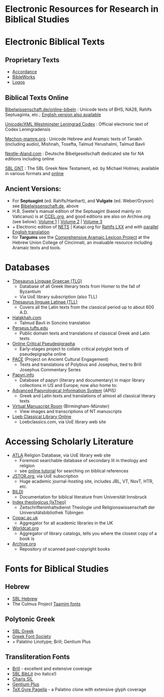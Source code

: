 # Electronic Resources for Research in Biblical Studies

# Electronic Biblical Texts

## Proprietary Texts

- [Accordance][ac]
- [BibleWorks][bw]
- [Logos][lg]

[ac]: http://www.accordancebible.com/
[bw]: http://bibleworks.com/
[lg]: https://www.logos.com/

## Biblical Texts Online


[Bibelwissenschaft.de/online-bibeln][ob]
:  Unicode texts of BHS, NA28, Rahlfs Septuaginta, etc.; [English version also available][obe]

[Unicode/XML Westminster Leningrad Codex][tn]
:  Official electronic text of Codex Leningradensis

[Mechon-mamre.org][mm]
:  Unicode Hebrew and Aramaic texts of Tanakh (including audio), Mishnah, Tosefta, Talmud Yerushalmi, Talmud Bavli

[Nestle-Aland.com][na]
:  Deutsche Bibelgesellschaft dedicated site for NA editions including online

[SBL GNT][sg]
:  The SBL Greek New Testament, ed. by Michael Holmes; available in various formats and [online][sgo]

[sgo]: http://biblia.com/books/sblgnt/Mt1
[sg]: http://sblgnt.com/download/
[na]: http://www.nestle-aland.com/en/home/
[ob]: http://www.bibelwissenschaft.de/online-bibeln/ueber-die-online-bibeln/
[obe]: http://www.academic-bible.com/en/home/
[tn]: http://tanach.us/Tanach.xml
[mm]: http://www.mechon-mamre.org/

## Ancient Versions:

- For **Septuagint** (ed. Rahlfs/Hanhart), and **Vulgate** (ed. Weber/Gryson) see [Bibelwissenschaft.de][ob], above
- H.B. Swete's manual edition of the Septuagint (based mainly on Vaticanus) is at [CCEL.org][hbs1], and good editions are also on Archive.org (see below): [Volume 1][sw1] | [Volume 2][sw2] | [Volume 3][sw3]
- \+ Electronic edition of [NETS] | Katapi.org for [Rahlfs LXX][k1] and with [parallel English translation][k2]
- for **Targums** see the [Comprehensive Aramaic Lexicon Project][cal] at the Hebrew Union College of Cincinnati, an invaluable resource including Aramaic texts and tools.

[cal]: http://cal1.cn.huc.edu/
[k1]: http://www.katapi.org.uk/katapiNSBunix/Versions/versionsTextByBC.php?B=1&C=1&version=Lxx
[k2]: http://www.katapi.org.uk/katapiNSBunix/Versions/versionsTextByBC.php?B=1&C=1&version=Lxx
[NETS]: http://ccat.sas.upenn.edu/nets/edition/
[sw1]: http://www.archive.org/details/theoldtestamenti00unknuoft
[sw2]: http://www.archive.org/details/oldtestamentingr02swetuoft
[sw3]: http://www.archive.org/details/theoldtestamenti03swetuoft
[hbs1]: http://www.ccel.org/ccel/swete?show=worksBy

# Databases

- [Thesaurus Linguae Graecae (TLG)][tlg]
  - Database of all Greek literary texts from Homer to the fall of Byzantium
  - Via UoE library subscription (also TLL)
- [Thesaurus linguae Latinae (TLL)][tll]
  - Covers all the Latin texts from the classical period up to about 600 A.D.
- [Halakhah.com][hal]
  - Talmud Bavli in Soncino translation
- [Perseus.tufts.edu][per]
  - Public domain texts and translations of classical Greek and Latin texts
- [Online Critical Pseudepigrapha][ocp]
  - Early-stages project to collate critical polyglot texts of pseudepigrapha online
- [PACE] (Project on Ancient Cultural Engagement)
  - Texts and translations of Polybius and Josephus, tied to Brill Josephus Commentary Series
- [Papyri.info][pap]
  - Database of papyri (literary and documentary) in major library collections in US and Europe; now also home to:
- [Advanced Papyrological Information System][apis] (APIS)
    - Greek and Latin texts and translations of almost all classical literary texts
- [Virtual Manuscript Room][vmr] (Birmingham-Münster)
  - View images and transcriptions of NT manuscripts
- [Loeb Classical Library Online][loeb]
  - Loebclassics.com, via UoE library web site

[apis]: http://papyri.info/docs/apis
[hal]: http://halakhah.com/
[loeb]: http://ezproxy.is.ed.ac.uk/login?url=http://www.loebclassics.com
[vmr]: http://vmr.bham.ac.uk/
[tll]: http://ezproxy.is.ed.ac.uk/login?url=http://www.degruyter.com/db/tll
[tlg]: http://www.ezproxy.is.ed.ac.uk/login?url=https://stephanus.tlg.uci.edu
[per]: http://www.perseus.tufts.edu/hopper/collection?collection=Perseus:collection:Greco-Roman
[ocp]: http://ocp.stfx.ca/
[PACE]: http://pace-ancient.mcmaster.ca/york/york/index.htm
[pap]: http://papyri.info/


# Accessing Scholarly Literature

- [ATLA] Religion Database, via UoE library web site
  - Foremost searchable database of secondary lit in theology and religion
  - see [online tutorial][attut] for searching on biblical references
- [JSTOR.org][jstor], via UoE subscription
  - Huge academic journal-hosting site, includes JBL, VT, NovT, HTR, etc.
- [BILDI]
  - Documentation for biblical literature from Universität Innsbruck
- [Index theologicus (IxTheo)][ixth]
  - Zeitschrifteninhaltsdienst Theologie und Religionswissenschaft der Universitätsbibliothek Tübingen
- [Copac.ac.uk][copac]
  - Aggregator for all academic libraries in the UK
- [Worldcat.org][wcat]
  - Aggregator of library catalogs, tells you where the closest copy of a book is
- [Archive.org][archo]
  - Repository of scanned past-copyright books

[ixth]: http://www.ixtheo.de/cgi-bin/ixtheo/maskeeng.pl?db=ixtheo
[BILDI]: http://www.uibk.ac.at/bildi/bildi/search/index.html.en
[ATLA]: http://ezproxy.lib.ed.ac.uk/login?url=http://search.epnet.com/login.asp?profile=web&defaultdb=rfh
[attut]: http://www.hebrew.div.ed.ac.uk/otthst/extras/2015/10/28/using-atla.html
[jstor]: http://ezproxy.lib.ed.ac.uk/login?url=http://www.jstor.org/jstor
[copac]: http://copac.jisc.ac.uk/search
[wcat]: http://www.worldcat.org/
[archo]: https://archive.org/details/texts

# Fonts for Biblical Studies

## Hebrew

- [SBL Hebrew][sbl]
- The Culmus Project [Taamim fonts][cul]

[cul]: http://culmus.sourceforge.net/taamim/index.html

## Polytonic Greek

- [SBL Greek][sbl]
- [Greek Font Society][gfs]
- \+ Palatino Linotype; Brill; Gentium Plus

## Transliteration Fonts

- [Brill] - excellent and extensive coverage
- [SBL BibLit][sbl] (no italics!)
- [Charis SIL][csil]
- [Gentium Plus][genp]
- [TeX Gyre Pagella][texgp] - a Palatino clone with extensive glyph coverage

[csil]: http://software.sil.org/charis/
[texgp]: http://www.fontsquirrel.com/fonts/TeX-Gyre-Pagella
[genp]: http://software.sil.org/gentium/
[Brill]: http://www.brill.com/about/brill-fonts
[gfs]: http://www.greekfontsociety.gr/pages/en_typefaces20th.html
[sbl]: http://www.sbl-site.org/educational/biblicalfonts.aspx




